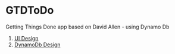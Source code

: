# GTDToDo
Getting Things Done app based on David Allen - using Dynamo Db 

1. [UI Design](./Design/README.md)
2. [DynamoDb Design](./DynamoDbModeling/README.md)
